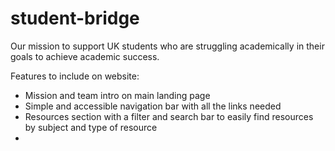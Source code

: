 # student-bridge
Our mission to support UK students who are struggling academically in their goals to achieve academic success.

Features to include on website:
- Mission and team intro on main landing page
- Simple and accessible navigation bar with all the links needed
- Resources section with a filter and search bar to easily find resources by subject and type of resource
- 
